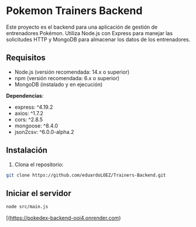 # Pokemon Trainers Backend

Este proyecto es el backend para una aplicación de gestión de entrenadores Pokémon. Utiliza Node.js con Express para manejar las solicitudes HTTP y MongoDB para almacenar los datos de los entrenadores.

## Requisitos

- Node.js (versión recomendada: 14.x o superior)
- npm (versión recomendada: 6.x o superior)
- MongoDB (instalado y en ejecución)

 **Dependencias**:
   - express: ^4.19.2
   - axios: ^1.7.2
   - cors: ^2.8.5
   - mongoose: ^8.4.0
   - json2csv: ^6.0.0-alpha.2

## Instalación

1. Clona el repositorio:

```bash
git clone https://github.com/eduardoLOEZ/Trainers-Backend.git
```
## Iniciar el servidor
```bash
node src/main.js

```


[(https://pokedex-backend-ooi4.onrender.com)

